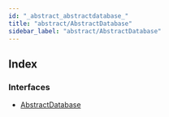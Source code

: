 ```yaml
---
id: "_abstract_abstractdatabase_"
title: "abstract/AbstractDatabase"
sidebar_label: "abstract/AbstractDatabase"
---
```


## Index

### Interfaces

* [AbstractDatabase](../interfaces/_abstract_abstractdatabase_.abstractdatabase.md)
